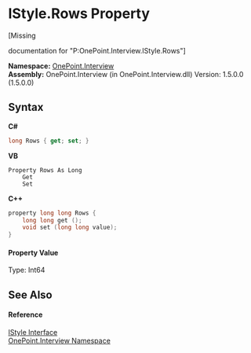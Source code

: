 # IStyle.Rows Property 
 

\[Missing <summary> documentation for "P:OnePoint.Interview.IStyle.Rows"\]

**Namespace:**&nbsp;<a href="N_OnePoint_Interview">OnePoint.Interview</a><br />**Assembly:**&nbsp;OnePoint.Interview (in OnePoint.Interview.dll) Version: 1.5.0.0 (1.5.0.0)

## Syntax

**C#**<br />
``` C#
long Rows { get; set; }
```

**VB**<br />
``` VB
Property Rows As Long
	Get
	Set
```

**C++**<br />
``` C++
property long long Rows {
	long long get ();
	void set (long long value);
}
```


#### Property Value
Type: Int64

## See Also


#### Reference
<a href="T_OnePoint_Interview_IStyle">IStyle Interface</a><br /><a href="N_OnePoint_Interview">OnePoint.Interview Namespace</a><br />